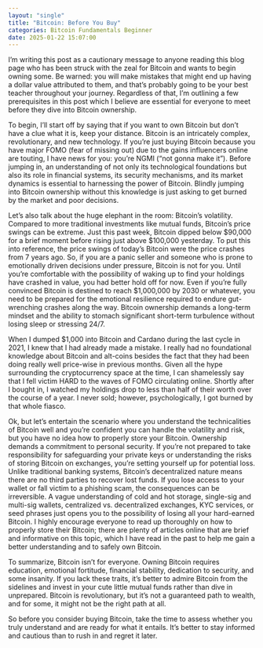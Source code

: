 ```yaml
---
layout: "single"
title: "Bitcoin: Before You Buy"
categories: Bitcoin Fundamentals Beginner
date: 2025-01-22 15:07:00
---
```


I’m writing this post as a cautionary message to anyone reading this blog page who has been struck with the zeal for Bitcoin and wants to begin owning some. Be warned: you will make mistakes that might end up having a dollar value attributed to them, and that’s probably going to be your best teacher throughout your journey. Regardless of that, I’m outlining a few prerequisites in this post which I believe are essential for everyone to meet before they dive into Bitcoin ownership.

To begin, I’ll start off by saying that if you want to own Bitcoin but don’t have a clue what it is, keep your distance. Bitcoin is an intricately complex, revolutionary, and new technology. If you’re just buying Bitcoin because you have major FOMO (fear of missing out) due to the gains influencers online are touting, I have news for you: you’re NGMI (“not gonna make it”). Before jumping in, an understanding of not only its technological foundations but also its role in financial systems, its security mechanisms, and its market dynamics is essential to harnessing the power of Bitcoin. Blindly jumping into Bitcoin ownership without this knowledge is just asking to get burned by the market and poor decisions.

Let’s also talk about the huge elephant in the room: Bitcoin’s volatility. Compared to more traditional investments like mutual funds, Bitcoin’s price swings can be extreme. Just this past week, Bitcoin dipped below $90,000 for a brief moment before rising just above $100,000 yesterday. To put this into reference, the price swings of today’s Bitcoin were the price crashes from 7 years ago. So, if you are a panic seller and someone who is prone to emotionally driven decisions under pressure, Bitcoin is not for you. Until you’re comfortable with the possibility of waking up to find your holdings have crashed in value, you had better hold off for now. Even if you’re fully convinced Bitcoin is destined to reach $1,000,000 by 2030 or whatever, you need to be prepared for the emotional resilience required to endure gut-wrenching crashes along the way. Bitcoin ownership demands a long-term mindset and the ability to stomach significant short-term turbulence without losing sleep or stressing 24/7.

When I dumped $1,000 into Bitcoin and Cardano during the last cycle in 2021, I knew that I had already made a mistake. I really had no foundational knowledge about Bitcoin and alt-coins besides the fact that they had been doing really well price-wise in previous months. Given all the hype surrounding the cryptocurrency space at the time, I can shamelessly say that I fell victim HARD to the waves of FOMO circulating online. Shortly after I bought in, I watched my holdings drop to less than half of their worth over the course of a year. I never sold; however, psychologically, I got burned by that whole fiasco.

Ok, but let’s entertain the scenario where you understand the technicalities of Bitcoin well and you’re confident you can handle the volatility and risk, but you have no idea how to properly store your Bitcoin. Ownership demands a commitment to personal security. If you’re not prepared to take responsibility for safeguarding your private keys or understanding the risks of storing Bitcoin on exchanges, you’re setting yourself up for potential loss. Unlike traditional banking systems, Bitcoin’s decentralized nature means there are no third parties to recover lost funds. If you lose access to your wallet or fall victim to a phishing scam, the consequences can be irreversible. A vague understanding of cold and hot storage, single-sig and multi-sig wallets, centralized vs. decentralized exchanges, KYC services, or seed phrases just opens you to the possibility of losing all your hard-earned Bitcoin. I highly encourage everyone to read up thoroughly on how to properly store their Bitcoin; there are plenty of articles online that are brief and informative on this topic, which I have read in the past to help me gain a better understanding and to safely own Bitcoin.

To summarize, Bitcoin isn’t for everyone. Owning Bitcoin requires education, emotional fortitude, financial stability, dedication to security, and some insanity. If you lack these traits, it’s better to admire Bitcoin from the sidelines and invest in your cute little mutual funds rather than dive in unprepared. Bitcoin is revolutionary, but it’s not a guaranteed path to wealth, and for some, it might not be the right path at all.

So before you consider buying Bitcoin, take the time to assess whether you truly understand and are ready for what it entails. It’s better to stay informed and cautious than to rush in and regret it later.
